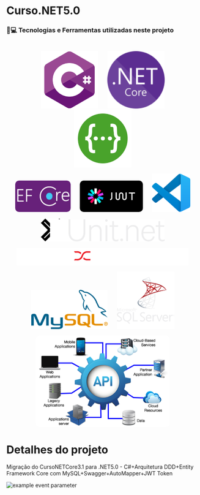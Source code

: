 # Curso.NET5.0
### 🚀💻 Tecnologias e Ferramentas utilizadas neste projeto
#

<p float="left" align="center" >
  <img src="./assets/img/CSharp.svg" width="150" hspace="10" />  
  <img src="./assets/img/NETCore.svg" width="150" hspace="10" />
  <img src="./assets/img/swagger.svg" width="150" hspace="10" />
</p>
<p float="left" align="center" >
  <img src="./assets/img/EFCore.JPG" width="145" hspace="10" style="border-radius:10px;"/>  
  <img src="./assets/img/jwt.svg" width="165" hspace="10" style="border-radius:10px;"/>  
  <img src="./assets/img/VSCode.svg" width="100" hspace="10" />
  
</p>
<p float="left" align="center" >
<img src="./assets/img/logo-128-transparent.png" width="60" style="margin-right: -40px;" />
  <img src="./assets/img/xunit.svg" width="300" />
</p>
<p float="left" align="center" >
  <img src="./assets/img/AutoMapper.png" width="450" hspace="10" />  
</p>
<p float="left" align="center" >  
  <img src="./assets/img/mysql.svg" width="200" hspace="10" />
  <img src="./assets/img/sqlserver.svg" width="150" hspace="10" />
</p>
<p float="left" align="center" >
  <img src="./assets/img/api.png" width="350" hspace="10"  style="border-radius:10px;"/>
</p>

# Detalhes do projeto
Migração do CursoNETCore3.1 para .NET5.0  - C#+Arquitetura DDD+Entity Framework Core com MySQL+Swagger+AutoMapper+JWT Token

![example event parameter](https://img.shields.io/badge/build-passing-brightgreen)

